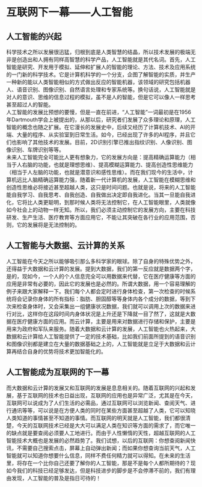 # 互联网下一幕——人工智能   
## 人工智能的兴起  
科学技术之所以发展很迅猛，归根到底是人类智慧的结晶，所以技术发展的极端无非是创造出和人拥有同样高智慧的科学产品，人工智能就是其代名词。首先，人工智能是研究、开发用于模拟、延伸和扩展人的智能的理论、方法、技术及应用系统的一门新的科学技术。它是计算机科学的一个分支，企图了解智能的实质，并生产一种新的能以人类智能相似的方式做出反应的智能机器，该领域的研究包括机器人、语音识别、图像识别、自然语言处理和专家系统等。换句话说，人工智能就是对人的意识、思维的信息过程的模拟，虽不是人的智能，但是它可以像人一样思考甚至超过人的智能。  
人工智能的发展比预想的要慢，但是一直在前进，“人工智能”一词最初是在1956年Dartmouth学会上被提出的，从那以后，研究者们发展了众多理论和原理，人工智能的概念也随之扩展。在它漫长的发展史中，后续又经历了计算机技术、AI的开端、大量的程序、从实验室到日常生活。如今，已经出现了许多的AI程序，并且它们也影响了其他技术的发展。目前，2D识别引擎已推出指纹识别、人像识别、图像识别、车牌识别等等。  
未来人工智能完全可能比人更有想象力，它的发展方向是：提高精确运算能力（相当于人右脑的功能，也就是理想思维）、提高模糊运算能力、提高创造性思维能力（相当于人左脑的功能，也就是潜意识和感性思维）。而在我们现今的生活中，计算机远比人脑精确运算能力强，随着新一代计算机的发展，人工智能在模糊思维和创造性思维必将接近甚至超越人类，这只是时间问题。也就是说，将来的人工智能能自我学习、自我思考、自我创造、自我做出决定即自我进化。当其一旦能自我进化，它将比人类更聪明，到那时候人类将无法控制它，在人工智能眼里，人类就像如今社会上的动物一样无知。所以，我们必须主动控制它的发展方向，主要在科技研发、生产生活、医疗教育等方面应用它，不能让其突破在各行业的应用范围，否则，它的发展将是无法控制的。  
## 人工智能与大数据、云计算的关系  
人工智能在今天之所以能够吸引那么多科学家的眼球。除了自身的特殊优势之外，还得益于大数据和云计算的发展。提到大数据，我们的第一反应就是数据两个字，是的，现如今，一个人的个人信息完全可以用数据来代替，它在医疗健康等方面的应用是非常有必要的，因此它的发展也是必然的。所谓大数据，用一个容易理解的例子来跟大家解释一下。我们每个人都会定时进行身体检查，第一次检查的时候系统将会记录你身体的所有指标：脂肪、胆固醇等等身体内各个成分的数据，等到下次来检查身体时，又会采集出一组健康状况数据，我们就可以调用上次的数据来进行对比，这样你在这段时间内身体状况是上升还是下降就一目了然了，这就是大数据在医疗健康方面的应用。而云计算，主要是用来对数据进行存储和保护，主要是用来为政府和军队来服务。随着大数据和云计算的发展，人工智能也火热起来，大数据和云计算给人工智能提供了一定的技术基础，比如我们前面所提到的语音识别和图像识别都是建立在大量的数据基础之上的，人工智能就是立足于大数据和云计算再结合自身的优势将技术更加智能化的。  
## 人工智能成为互联网的下一幕  
而大数据和云计算的发展又和互联网的发展是息息相关的。随着互联网的兴起和发展，基于互联网的技术也日益出现，互联网的应用也是异常广泛，尤其是在今天，互联网可以说成为了人们生活的必需品，通过互联网可以浏览新闻、查阅天气、进行通讯等等，可以说是在方便人类的同时在某些方面甚至超越了人类，它可以知晓人类知道的事情甚至不知道的事情。而互联网的明天就是人工智能，我们都很清楚，今天的互联网技术已经是大大可以满足人类在知识等方面的需求了，而它唯一的缺点就是要查阅必须要人工地进行。而由于人性懒惰的天性，超越互联网的人工智能技术大概也是发展的必然趋势了。我们试想，以后的互联网：你想查阅新闻快讯，不需要自己搜索点击，屏幕上自动弹出新闻；而如果你想查询当前天气，人工智能就可以知道你想要什么信息，同样不费任何精力就可以得知。在未来的生活里，将存在一个比你自己还要了解你的人工智能，那是不是每个人都所期待的？现如今我们的科技已经足够发达，但是科技进步的脚步是不会停滞不前的，我们有理由发现，人工智能的普及是指日可待的！